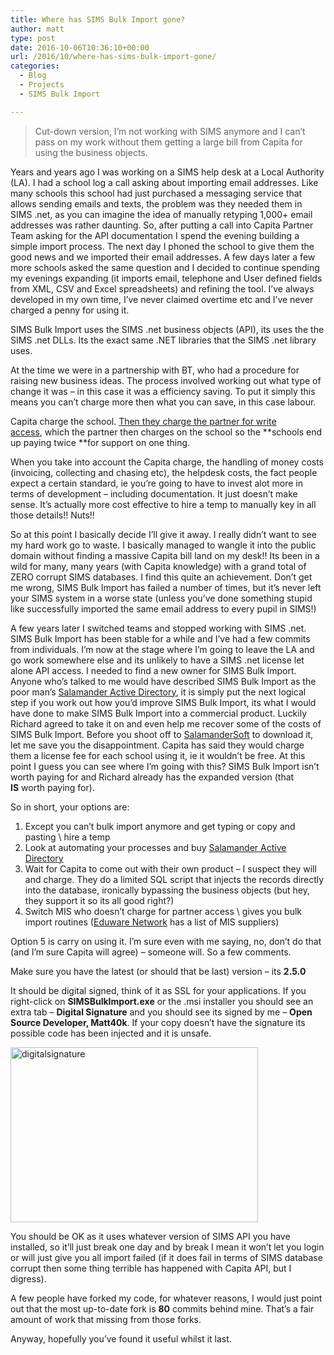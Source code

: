 ```yaml
---
title: Where has SIMS Bulk Import gone?
author: matt
type: post
date: 2016-10-06T10:36:10+00:00
url: /2016/10/where-has-sims-bulk-import-gone/
categories:
  - Blog
  - Projects
  - SIMS Bulk Import

---
```

> Cut-down version, I&#8217;m not working with SIMS anymore and I can&#8217;t pass on my work without them getting a large bill from Capita for using the business objects.

Years and years ago I was working on a SIMS help desk at a Local Authority (LA). I had a school log a call asking about importing email addresses. Like many schools this school had just purchased a messaging service that allows sending emails and texts, the problem was they needed them in SIMS .net, as you can imagine the idea of manually retyping 1,000+ email addresses was rather daunting. So, after putting a call into Capita Partner Team asking for the API documentation I spend the evening building a simple import process. The next day I phoned the school to give them the good news and we imported their email addresses. A few days later a few more schools asked the same question and I decided to continue spending my evenings expanding (it imports email, telephone and User defined fields from XML, CSV and Excel spreadsheets) and refining the tool. I&#8217;ve always developed in my own time, I&#8217;ve never claimed overtime etc and I&#8217;ve never charged a penny for using it.

SIMS Bulk Import uses the SIMS .net business objects (API), its uses the the SIMS .net DLLs. Its the exact same .NET libraries that the SIMS .net library uses.

At the time we were in a partnership with BT, who had a procedure for raising new business ideas. The process involved working out what type of change it was &#8211; in this case it was a efficiency saving. To put it simply this means you can&#8217;t charge more then what you can save, in this case labour.

Capita charge the school. <a href="//matt40k.uk/img/2016/10/capita_sims_-_partner_management_document_-_apr16.pdf" target="_blank" rel="nofollow">Then they charge the partner for write access</a>, which the partner then charges on the school so the **schools end up paying twice **for support on one thing.

When you take into account the Capita charge, the handling of money costs (invoicing, collecting and chasing etc), the helpdesk costs, the fact people expect a certain standard, ie you&#8217;re going to have to invest alot more in terms of development &#8211; including documentation. It just doesn&#8217;t make sense. It&#8217;s actually more cost effective to hire a temp to manually key in all those details!! Nuts!!

So at this point I basically decide I&#8217;ll give it away. I really didn&#8217;t want to see my hard work go to waste. I basically managed to wangle it into the public domain without finding a massive Capita bill land on my desk!! Its been in a wild for many, many years (with Capita knowledge) with a grand total of ZERO corrupt SIMS databases. I find this quite an achievement. Don&#8217;t get me wrong, SIMS Bulk Import has failed a number of times, but it&#8217;s never left your SIMS system in a worse state (unless you&#8217;ve done something stupid like successfully imported the same email address to every pupil in SIMS!)

A few years later I switched teams and stopped working with SIMS .net. SIMS Bulk Import has been stable for a while and I&#8217;ve had a few commits from individuals. I&#8217;m now at the stage where I&#8217;m going to leave the LA and go work somewhere else and its unlikely to have a SIMS .net license let alone API access. I needed to find a new owner for SIMS Bulk Import. Anyone who&#8217;s talked to me would have described SIMS Bulk Import as the poor man&#8217;s <a href="http://www.salamandersoft.co.uk/active-directory/" target="_blank" rel="nofollow">Salamander Active Directory</a>, it is simply put the next logical step if you work out how you&#8217;d improve SIMS Bulk Import, its what I would have done to make SIMS Bulk Import into a commercial product. Luckily Richard agreed to take it on and even help me recover some of the costs of SIMS Bulk Import. Before you shoot off to <a href="http://www.salamandersoft.co.uk/" target="_blank" rel="nofollow">SalamanderSoft</a> to download it, let me save you the disappointment. Capita has said they would charge them a license fee for each school using it, ie it wouldn&#8217;t be free. At this point I guess you can see where I&#8217;m going with this? SIMS Bulk Import isn&#8217;t worth paying for and Richard already has the expanded version (that **IS** worth paying for).

So in short, your options are:

  1. Except you can&#8217;t bulk import anymore and get typing or copy and pasting \ hire a temp
  2. Look at automating your processes and buy <a href="http://www.salamandersoft.co.uk/active-directory/" target="_blank" rel="nofollow">Salamander Active Directory</a>
  3. Wait for Capita to come out with their own product &#8211; I suspect they will and charge. They do a limited SQL script that injects the records directly into the database, ironically bypassing the business objects (but hey, they support it so its all good right?)
  4. Switch MIS who doesn&#8217;t charge for partner access \ gives you bulk import routines (<a href="https://eduwarenetwork.com/" target="_blank" rel="nofollow">Eduware Network</a> has a list of MIS suppliers)

Option 5 is carry on using it. I&#8217;m sure even with me saying, no, don&#8217;t do that (and I&#8217;m sure Capita will agree) &#8211; someone will. So a few comments.

Make sure you have the latest (or should that be last) version &#8211; its **2.5.0**

It should be digital signed, think of it as SSL for your applications. If you right-click on **SIMSBulkImport.exe** or the .msi installer you should see an extra tab &#8211; **Digital Signature** and you should see its signed by me &#8211; **Open Source Developer, Matt40k**. If your copy doesn&#8217;t have the signature its possible code has been injected and it is unsafe.

<a href="//matt40k.uk/img/2016/10/digitalSignature.png" target="_blank" rel="nofollow"><img class="alignnone size-full wp-image-873" src="//matt40k.uk/img/2016/10/digitalSignature.png" alt="digitalsignature" width="396" height="280" srcset="//matt40k.uk/img/2016/10/digitalSignature.png 396w, //matt40k.uk/img/2016/10/digitalSignature-300x212.png 300w" sizes="(max-width: 396px) 100vw, 396px" /></a>

You should be OK as it uses whatever version of SIMS API you have installed, so it&#8217;ll just break one day and by break I mean it won&#8217;t let you login or will just give you all import failed (if it does fail in terms of SIMS database corrupt then some thing terrible has happened with Capita API, but I digress).

A few people have forked my code, for whatever reasons, I would just point out that the most up-to-date fork is **80** commits behind mine. That&#8217;s a fair amount of work that missing from those forks.

Anyway, hopefully you&#8217;ve found it useful whilst it last.
